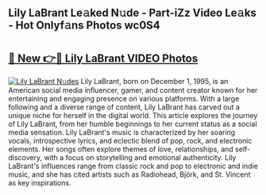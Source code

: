 ## Lily LaBrant Le𝚊ked N𝚞de - Part-iZz Video Le𝚊ks - Hot Onlyf𝚊ns Photos wc0S4

# <h2><a href="http://ab38258.deff.icu/?id=Lily+LaBrant">🔗 New 👉🔴 Lily LaBrant VIDEO Photos</a></h2>

[![Lily LaBrant N𝚞des](https://i.imgur.com/rIISA9y.gif)](http://ab38258.deff.icu/?id=Lily+LaBrant)
Lily LaBrant, born on December 1, 1995, is an American social media influencer, gamer, and content creator known for her entertaining and engaging presence on various platforms. With a large following and a diverse range of content, Lily LaBrant has carved out a unique niche for herself in the digital world. This article explores the journey of Lily LaBrant, from her humble beginnings to her current status as a social media sensation. Lily LaBrant's music is characterized by her soaring vocals, introspective lyrics, and eclectic blend of pop, rock, and electronic elements. Her songs often explore themes of love, relationships, and self-discovery, with a focus on storytelling and emotional authenticity. Lily LaBrant's influences range from classic rock and pop to electronic and indie music, and she has cited artists such as Radiohead, Björk, and St. Vincent as key inspirations.
